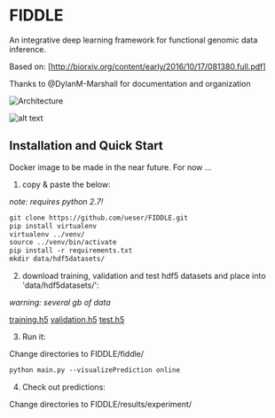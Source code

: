 # FIDDLE

An integrative deep learning framework for functional genomic data inference.

Based on: [http://biorxiv.org/content/early/2016/10/17/081380.full.pdf]

Thanks to @DylanM-Marshall for documentation and organization

<img src="https://cloud.githubusercontent.com/assets/25555398/22895505/c1247cc4-f1ea-11e6-85ef-0e81183a636d.png" title="Architecture" />

![alt text](https://cloud.githubusercontent.com/assets/1741502/24565878/28229be6-1625-11e7-88e5-555508e3e25c.gif)

## Installation and Quick Start

Docker image to be made in the near future. For now ... 

1) copy & paste the below:

_note: requires python 2.7!_

```markdown
git clone https://github.com/ueser/FIDDLE.git 
pip install virtualenv
virtualenv ../venv/
source ../venv/bin/activate
pip install -r requirements.txt
mkdir data/hdf5datasets/
```

2) download training, validation and test hdf5 datasets and place into 'data/hdf5datasets/':

_warning: several gb of data_

[training.h5](https://drive.google.com/file/d/0B9aDFb1Ds4IzWWZ5aWhtTkVUWE0/view?usp=sharing)
[validation.h5](https://drive.google.com/file/d/0B9aDFb1Ds4IzZ3JrLXp3SEY5aGs/view?usp=sharing)
[test.h5](https://drive.google.com/file/d/0B9aDFb1Ds4IzT05wTTZVQmFvcG8/view?usp=sharing)

3) Run it:

Change directories to FIDDLE/fiddle/

```markdown
python main.py --visualizePrediction online
```

4) Check out predictions:

Change directories to FIDDLE/results/experiment/

